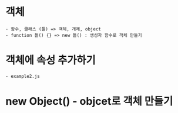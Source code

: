 # 객체

    - 함수, 클래스 (틀) => 객체, 개체, object
    - function 틀() {} => new 틀() : 생성자 함수로 객체 만들기

# 객체에 속성 추가하기

    - example2.js

# new Object() - objcet로 객체 만들기
